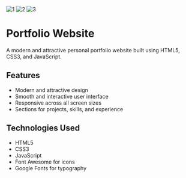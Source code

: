 ![1](https://github.com/user-attachments/assets/6dcdeff6-1fa7-4d96-a71a-4090f28cf21f)
![2](https://github.com/user-attachments/assets/fa7ebd8d-cf2f-495d-ba9c-cfb8268ac24f)
![3](https://github.com/user-attachments/assets/05cd0f19-d40d-418c-b640-3b07ac0be3a8)


# Portfolio Website

A modern and attractive personal portfolio website built using HTML5, CSS3, and JavaScript.

## Features
- Modern and attractive design
- Smooth and interactive user interface
- Responsive across all screen sizes
- Sections for projects, skills, and experience

## Technologies Used
- HTML5
- CSS3
- JavaScript
- Font Awesome for icons
- Google Fonts for typography

